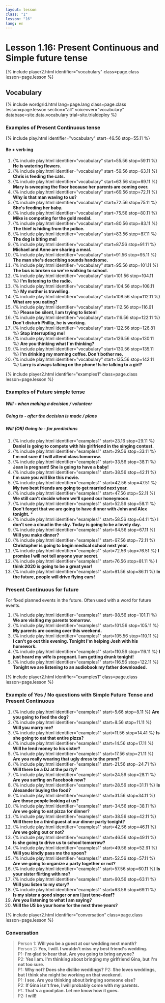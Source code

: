 ```yaml
---
layout: lesson
class: "1"
lesson: "16"
lang: en
---
```



# Lesson 1.16: Present Continuous and Simple future tense 


{% include player2.html identifier="vocabulary" class=page.class lesson=page.lesson %}

## Vocabulary 


{% include wordgrid.html lang=page.lang
		class=page.class 
		lesson=page.lesson 
		section="all"
		voiceover="vocabulary"
		database=site.data.vocabulary 
		trial=site.trialdeploy %}
	


### Examples of Present Continuous tense 
{% include play.html identifier="vocabulary" start=46.56 stop=55.11 %}
#### Be + verb ing 
1. {% include play.html identifier="vocabulary" start=55.56 stop=59.11 %} __He is watering flowers.__ 
2. {% include play.html identifier="vocabulary" start=59.56 stop=63.11 %} __Chris is feeding the cats.__ 
3. {% include play.html identifier="vocabulary" start=63.56 stop=69.11 %} __Mary is sweeping the floor because her parents are coming over.__ 
4. {% include play.html identifier="vocabulary" start=69.56 stop=72.11 %} __Why is that man waving to us?__  
5. {% include play.html identifier="vocabulary" start=72.56 stop=75.11 %} __She's feeding her baby.__  
6. {% include play.html identifier="vocabulary" start=75.56 stop=80.11 %} __Mike is competing for the gold medal.__ 
7. {% include play.html identifier="vocabulary" start=80.56 stop=83.11 %} __The thief is hiding from the police.__  
8. {% include play.html identifier="vocabulary" start=83.56 stop=87.11 %} __The dog is biting me!__ 
9. {% include play.html identifier="vocabulary" start=87.56 stop=91.11 %} __Michael and Anne are sharing a meal.__ 
10. {% include play.html identifier="vocabulary" start=91.56 stop=95.11 %} __The man she's describing sounds handsome.__ 
11. {% include play.html identifier="vocabulary" start=95.56 stop=101.11 %} __The bus is broken so we're walking to school.__ 
12. {% include play.html identifier="vocabulary" start=101.56 stop=104.11 %} __I'm listening to the radio.__ 
13. {% include play.html identifier="vocabulary" start=104.56 stop=108.11 %} __My mother is travelling.__  
14. {% include play.html identifier="vocabulary" start=108.56 stop=112.11 %} __What are you eating?__ 
15. {% include play.html identifier="vocabulary" start=112.56 stop=116.61 %} __Please be silent, I am trying to listen!__ 
16. {% include play.html identifier="vocabulary" start=116.56 stop=122.11 %} __Don't disturb Phillip, he is working.__ 
17. {% include play.html identifier="vocabulary" start=122.56 stop=126.81 %} __Stop interrupting me!__  
18. {% include play.html identifier="vocabulary" start=126.56 stop=130.11 %} __Are you thinking what I'm thinking?__  
19. {% include play.html identifier="vocabulary" start=130.56 stop=135.11 %} __I'm drinking my morning coffee. Don't bother me.__ 
20. {% include play.html identifier="vocabulary" start=135.56 stop=142.11 %} __Larry is always talking on the phone! Is he talking to a girl?__ 

{% include player2.html identifier="examples1" class=page.class lesson=page.lesson %}

### Examples of Future simple tense 
##### Will - when making a decision / volunteer
##### Going to - after the decision is made / plans
##### Will (OR) Going to - for predictions
1. {% include play.html identifier="examples1" start=23.16 stop=29.11 %} __Daniel is going to compete with his girlfriend in the singing contest.__
2. {% include play.html identifier="examples1" start=29.56 stop=33.11 %} __I'm not sure if I will attend class tomorrow.__
3. {% include play.html identifier="examples1" start=33.56 stop=38.11 %} __Jean is pregnant! She is going to have a baby!__  
4. {% include play.html identifier="examples1" start=38.56 stop=42.11 %} __I'm sure you will like this movie.__  
5. {% include play.html identifier="examples1" start=42.56 stop=47.51 %} __My two best friends are going to get married next year.__ 
6. {% include play.html identifier="examples1" start=47.56 stop=52.11 %} __We still can't decide where we'll spend our honeymoon.__ 
7. {% include play.html identifier="examples1" start=52.56 stop=58.11 %} __Don't forget that we are going to have dinner with John and Alex tonight.__ *
8. {% include play.html identifier="examples1" start=58.56 stop=64.11 %} __I don't see a cloud in the sky. Today is going to be a lovely day.__ 
9. {% include play.html identifier="examples1" start=64.56 stop=67.11 %} __Will you make dinner?__ 
10. {% include play.html identifier="examples1" start=67.56 stop=72.11 %} __Christopher is going to begin medical school next year.__ 
11. {% include play.html identifier="examples1" start=72.56 stop=76.51 %} __I promise I will not tell anyone your secret.__ 
12. {% include play.html identifier="examples1" start=76.56 stop=81.11 %} __I think 2020 is going to be a great year!__  
13. {% include play.html identifier="examples1" start=81.56 stop=86.11 %} __In the future, people will drive flying cars!__ 

### Present Continuous for future
For fixed planned events in the future. Often used with a word for future events. 

1. {% include play.html identifier="examples1" start=98.56 stop=101.11 %} __We are visiting my parents tomorrow.__ 
2. {% include play.html identifier="examples1" start=101.56 stop=105.11 %} __My parents are coming over this weekend.__ 
3. {% include play.html identifier="examples1" start=105.56 stop=110.11 %} __I can't go out this evening. Tonight I'm helping Josh with his homework.__ 
4. {% include play.html identifier="examples1" start=110.56 stop=116.11 %} __I just heard my wife is pregnant. I am getting drunk tonight!__ 
5. {% include play.html identifier="examples1" start=116.56 stop=122.11 %} __Tonight we are listening to an audiobook my father downloaded.__ 

{% include player2.html identifier="examples1" class=page.class lesson=page.lesson %}

### Example of Yes / No questions with Simple Future Tense and Present Continuous
1. {% include play.html identifier="examples1" start=5.66 stop=8.11 %} __Are you going to feed the dog?__ 
2. {% include play.html identifier="examples1" start=8.56 stop=11.11 %} __Will you marry me?__ 
3. {% include play.html identifier="examples1" start=11.56 stop=14.41 %} __Is she going to eat that entire pizza?__ 
4. {% include play.html identifier="examples1" start=14.56 stop=17.11 %} __Will he lend money to his sister?__ 
5. {% include play.html identifier="examples1" start=17.56 stop=21.11 %} __Are you really wearing that ugly dress to the prom?__ 
6. {% include play.html identifier="examples1" start=21.56 stop=24.71 %} __Will there be a DJ at the party?__  
7. {% include play.html identifier="examples1" start=24.56 stop=28.11 %} __Are you surfing on Facebook now?__ 
8. {% include play.html identifier="examples1" start=28.56 stop=31.11 %} __Is Alexander buying the food?__ 
9. {% include play.html identifier="examples1" start=31.56 stop=34.11 %} __Are those people looking at us?__ 
10. {% include play.html identifier="examples1" start=34.56 stop=38.11 %} __Are we going to eat pizza for dinner?__ 
11. {% include play.html identifier="examples1" start=38.56 stop=42.11 %} __Will there be a third guest at our dinner party tonight?__ 
12. {% include play.html identifier="examples1" start=42.56 stop=46.11 %} __Are we going out or not?__ 
13. {% include play.html identifier="examples1" start=46.56 stop=49.11 %} __Is she going to drive us to school tomorrow?__ 
14. {% include play.html identifier="examples1" start=49.56 stop=52.61 %} __Will you kindly pass me the spoon?__ 
15. {% include play.html identifier="examples1" start=52.56 stop=57.11 %} __Are we going to organize a party together or not?__ 
16. {% include play.html identifier="examples1" start=57.56 stop=60.11 %} __Is your sister flirting with me?__ 
17. {% include play.html identifier="examples1" start=60.56 stop=63.11 %} __Will you listen to my story?__ 
18. {% include play.html identifier="examples1" start=63.56 stop=69.11 %} __Is my sister a good singer or am I just tone-deaf?__ 
19.  __Are you listening to what I am saying?__ 
20. __Will the US be your home for the next three years?__ 

<!--AKS: I couldn't find the location of the audiofile for the text below, and it doesn't play on the site. Also, the audio above is missing the last 2 lines in it. -->
{% include player2.html identifier="conversation" class=page.class lesson=page.lesson %}
### Conversation
> Person 1: __Will you be a guest at our wedding next month?__  
> Person 2: __Yes, I will. I wouldn't miss my best friend's wedding.__  
> P1: __I'm glad to hear that. Are you going to bring anyone?__  
> P2: __Yes I am. I'm thinking about bringing my girlfriend Gina, but I'm not too sure.__      
> P1: __Why not? Does she dislike weddings?__ 
> P2: __She loves weddings, but I think she might be working on that weekend.__  
> P1: __I see. Are you thinking about bringing someone else?__  
> P2: __If Gina isn't free, I will probably come with my parents.__  
> P1: __That's a good plan. Let me know how it goes.__  
> P2: __I will!__     
